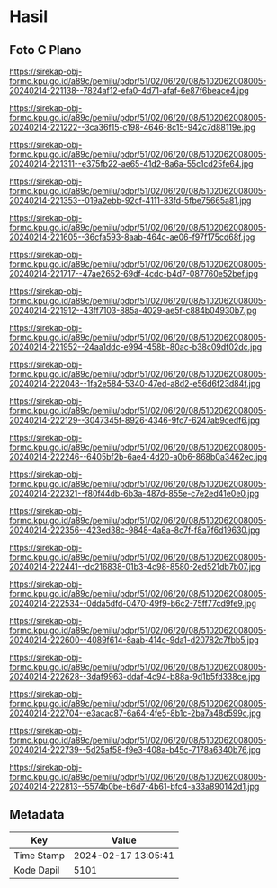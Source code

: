 # Hasil

## Foto C Plano

https://sirekap-obj-formc.kpu.go.id/a89c/pemilu/pdpr/51/02/06/20/08/5102062008005-20240214-221138--7824af12-efa0-4d71-afaf-6e87f6beace4.jpg

https://sirekap-obj-formc.kpu.go.id/a89c/pemilu/pdpr/51/02/06/20/08/5102062008005-20240214-221222--3ca36f15-c198-4646-8c15-942c7d88119e.jpg

https://sirekap-obj-formc.kpu.go.id/a89c/pemilu/pdpr/51/02/06/20/08/5102062008005-20240214-221311--e375fb22-ae65-41d2-8a6a-55c1cd25fe64.jpg

https://sirekap-obj-formc.kpu.go.id/a89c/pemilu/pdpr/51/02/06/20/08/5102062008005-20240214-221353--019a2ebb-92cf-4111-83fd-5fbe75665a81.jpg

https://sirekap-obj-formc.kpu.go.id/a89c/pemilu/pdpr/51/02/06/20/08/5102062008005-20240214-221605--36cfa593-8aab-464c-ae06-f97f175cd68f.jpg

https://sirekap-obj-formc.kpu.go.id/a89c/pemilu/pdpr/51/02/06/20/08/5102062008005-20240214-221717--47ae2652-69df-4cdc-b4d7-087760e52bef.jpg

https://sirekap-obj-formc.kpu.go.id/a89c/pemilu/pdpr/51/02/06/20/08/5102062008005-20240214-221912--43ff7103-885a-4029-ae5f-c884b04930b7.jpg

https://sirekap-obj-formc.kpu.go.id/a89c/pemilu/pdpr/51/02/06/20/08/5102062008005-20240214-221952--24aa1ddc-e994-458b-80ac-b38c09df02dc.jpg

https://sirekap-obj-formc.kpu.go.id/a89c/pemilu/pdpr/51/02/06/20/08/5102062008005-20240214-222048--1fa2e584-5340-47ed-a8d2-e56d6f23d84f.jpg

https://sirekap-obj-formc.kpu.go.id/a89c/pemilu/pdpr/51/02/06/20/08/5102062008005-20240214-222129--3047345f-8926-4346-9fc7-6247ab9cedf6.jpg

https://sirekap-obj-formc.kpu.go.id/a89c/pemilu/pdpr/51/02/06/20/08/5102062008005-20240214-222246--6405bf2b-6ae4-4d20-a0b6-868b0a3462ec.jpg

https://sirekap-obj-formc.kpu.go.id/a89c/pemilu/pdpr/51/02/06/20/08/5102062008005-20240214-222321--f80f44db-6b3a-487d-855e-c7e2ed41e0e0.jpg

https://sirekap-obj-formc.kpu.go.id/a89c/pemilu/pdpr/51/02/06/20/08/5102062008005-20240214-222356--423ed38c-9848-4a8a-8c7f-f8a7f6d19630.jpg

https://sirekap-obj-formc.kpu.go.id/a89c/pemilu/pdpr/51/02/06/20/08/5102062008005-20240214-222441--dc216838-01b3-4c98-8580-2ed521db7b07.jpg

https://sirekap-obj-formc.kpu.go.id/a89c/pemilu/pdpr/51/02/06/20/08/5102062008005-20240214-222534--0dda5dfd-0470-49f9-b6c2-75ff77cd9fe9.jpg

https://sirekap-obj-formc.kpu.go.id/a89c/pemilu/pdpr/51/02/06/20/08/5102062008005-20240214-222600--4089f614-8aab-414c-9da1-d20782c7fbb5.jpg

https://sirekap-obj-formc.kpu.go.id/a89c/pemilu/pdpr/51/02/06/20/08/5102062008005-20240214-222628--3daf9963-ddaf-4c94-b88a-9d1b5fd338ce.jpg

https://sirekap-obj-formc.kpu.go.id/a89c/pemilu/pdpr/51/02/06/20/08/5102062008005-20240214-222704--e3acac87-6a64-4fe5-8b1c-2ba7a48d599c.jpg

https://sirekap-obj-formc.kpu.go.id/a89c/pemilu/pdpr/51/02/06/20/08/5102062008005-20240214-222739--5d25af58-f9e3-408a-b45c-7178a6340b76.jpg

https://sirekap-obj-formc.kpu.go.id/a89c/pemilu/pdpr/51/02/06/20/08/5102062008005-20240214-222813--5574b0be-b6d7-4b61-bfc4-a33a890142d1.jpg


## Metadata

| Key        | Value               |
| ---------- | ------------------- |
| Time Stamp | 2024-02-17 13:05:41 |
| Kode Dapil | 5101                |



